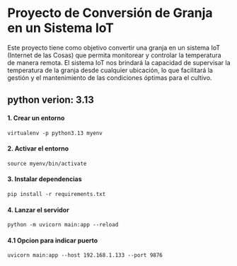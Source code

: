 # Proyecto de Conversión de Granja en un Sistema IoT

Este proyecto tiene como objetivo convertir una granja en un sistema IoT (Internet de las Cosas) que permita monitorear y controlar la temperatura de manera remota. El sistema IoT nos brindará la capacidad de supervisar la temperatura de la granja desde cualquier ubicación, lo que facilitará la gestión y el mantenimiento de las condiciones óptimas para el cultivo.

## python verion: 3.13

#### 1. Crear un entorno
```
virtualenv -p python3.13 myenv
```
#### 2. Activar el entorno

```
source myenv/bin/activate 
```
#### 3. Instalar dependencias
```
pip install -r requirements.txt 
```
#### 4. Lanzar el servidor
```
python -m uvicorn main:app --reload
```
#### 4.1 Opcion para indicar puerto
```
uvicorn main:app --host 192.168.1.133 --port 9876
```